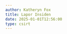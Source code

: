 ```yaml
---
author: Katheryn Fox
title: Lapor Insiden
date: 2025-01-01T12:56:00
type: csirt
---
```


<script>
  function titleToUrl(title) {
    return title.toLowerCase().replace(/ /g, '-').replace(/[^\w-]+/g, '');
  }

  const laporInsiden = [
    {
      title: "Lapor Insiden"
    }
  ];

  document.addEventListener("DOMContentLoaded", function() {
    const containerSopPeraturan = document.querySelector('.section-container-lapor-insiden');
    laporInsiden.forEach(item => {
      containerSopPeraturan.innerHTML += `
        <a href="https://insidensiber.kalbarprov.go.id/" target="_blank" class="bg-white p-4 rounded-xl border border-gray-300 shadow-lg hover-container cursor-pointer" style="width: 100%;">
          <div class="flex items-center justify-between">
            <div class="flex items-center flex-1">
              <div class="flex items-center flex-1">
                <h2 class="text-black md:text-xl text-base pr-4 flex items-center" style="height: 100px">${item.title}</h2>
                <div class="border-r-2 border-gray-300 h-28 ml-auto hidden md:block"></div>
              </div>
            </div>
            <div class="hidden md:flex items-center justify-center h-full w-40">
              <div class="hover-arrow flex items-center justify-center text-black group">
                <span class="mr-3">Selengkapnya</span>
                <i class="fas fa-arrow-right"></i>
              </div>
            </div>
          </div>
        </a>
      `;
    });
  });
</script>
<section class="flex flex-col gap-4 bg-white section-container-lapor-insiden">
</section>
<style>
.hover-container:hover .hover-arrow {
    color: #00A86B;
    transform: translateX(10px);
}
.hover-container:hover .hover-arrow i {
    animation: arrowMove 0.8s infinite;
}
.hover-arrow {
    display: inline-flex;
    align-items: center;
    transition: all 0.3s ease;
}
@keyframes arrowMove {
    0% {
        transform: translateX(0);
    }
    50% {
        transform: translateX(5px);
    }
    100% {
        transform: translateX(0);
    }
}
@media (max-width: 768px) {
    .hover-container {
        flex-direction: column;
    }
    .hover-arrow {
        display: none;
    }
}
</style>